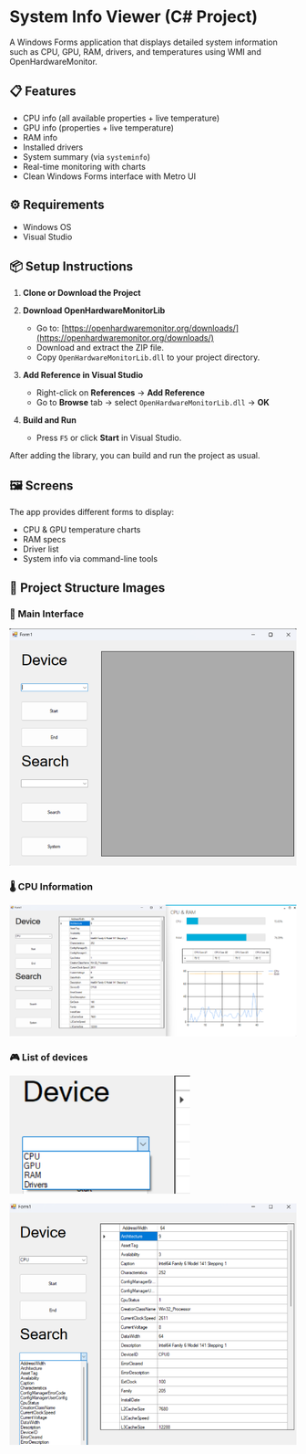 # System Info Viewer (C# Project)

A Windows Forms application that displays detailed system information such as CPU, GPU, RAM, drivers, and temperatures using WMI and OpenHardwareMonitor.

## 📋 Features

- CPU info (all available properties + live temperature)
- GPU info (properties + live temperature)
- RAM info
- Installed drivers
- System summary (via `systeminfo`)
- Real-time monitoring with charts
- Clean Windows Forms interface with Metro UI

## ⚙ Requirements

- Windows OS
- Visual Studio

## 📦 Setup Instructions

1. **Clone or Download the Project**

2. **Download OpenHardwareMonitorLib**
   - Go to: [https://openhardwaremonitor.org/downloads/](https://openhardwaremonitor.org/downloads/)
   - Download and extract the ZIP file.
   - Copy `OpenHardwareMonitorLib.dll` to your project directory.

3. **Add Reference in Visual Studio**
   - Right-click on **References** → **Add Reference**
   - Go to **Browse** tab → select `OpenHardwareMonitorLib.dll` → **OK**

4. **Build and Run**
   - Press `F5` or click **Start** in Visual Studio.

After adding the library, you can build and run the project as usual.

## 🖼 Screens

The app provides different forms to display:
- CPU & GPU temperature charts
- RAM specs
- Driver list
- System info via command-line tools

## 📁 Project Structure Images

### 🧠 Main Interface
![Main UI](images/Img1.png)

### 🌡 CPU Information
![CPU Information](images/Img2.png)

### 🎮 List of devices
![List of devices](images/Img3.png)

![Info](images/Img4.png)
